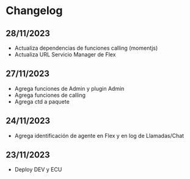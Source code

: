 # Changelog

## 28/11/2023
* Actualiza dependencias de funciones calling (momentjs)
* Actualiza URL Servicio Manager de Flex

## 27/11/2023
* Agrega funciones de Admin y plugin Admin
* Agrega funciones de calling
* Agrega ctd a paquete

## 24/11/2023
* Agrega identificación de agente en Flex y en log de Llamadas/Chat

## 23/11/2023
* Deploy DEV y ECU
    